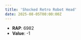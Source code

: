 ```yaml
---
title: 'Shocked Retro Robot Head'
date: 2025-08-05T00:00:00Z
---
```

- **RAP**: 6982
- **Value**: -1

